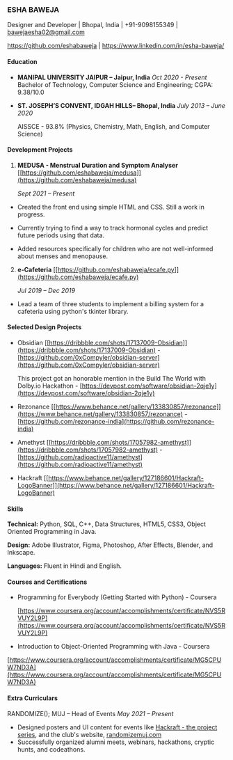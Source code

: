 ### ESHA BAWEJA
Designer and Developer | Bhopal, India | +91-9098155349 | bawejaesha02@gmail.com

https://github.com/eshabaweja | https://www.linkedin.com/in/esha-baweja/

#### Education
- **MANIPAL UNIVERSITY JAIPUR – Jaipur, India**
  *Oct 2020 - Present*
  Bachelor of Technology, Computer Science and Engineering; CGPA: 9.38/10.0

- **ST. JOSEPH’S CONVENT, IDGAH HILLS– Bhopal, India**
  *July 2013 – June 2020*

  AISSCE - 93.8% (Physics, Chemistry, Math, English, and Computer Science)

#### Development Projects

1. **MEDUSA - Menstrual Duration and Symptom Analyser** [\[https://github.com/eshabaweja/medusa]](https://github.com/eshabaweja/medusa)

   *Sept 2021 – Present*

- Created the front end using simple HTML and CSS. Still a work in progress.

- Currently trying to find a way to track hormonal cycles and predict future periods using that data.

- Added resources specifically for children who are not well-informed about menses and menopause.


2. **e-Cafeteria** [\[https://github.com/eshabaweja/ecafe.py]](https://github.com/eshabaweja/ecafe.py)

   *Jul 2019 – Dec 2019*

- Lead a team of three students to implement a billing system for a cafeteria using python's tkinter library.

#### Selected Design Projects

- Obsidian [[https://dribbble.com/shots/17137009-Obsidian]](https://dribbble.com/shots/17137009-Obsidian) - [https://github.com/0xCompyler/obsidian-server](https://github.com/0xCompyler/obsidian-server)

  This project got an honorable mention in the Build The World with Dolby.io Hackathon - [https://devpost.com/software/obsidian-2qje1y](https://devpost.com/software/obsidian-2qje1y)

- Rezonance [[https://www.behance.net/gallery/133830857/rezonance]](https://www.behance.net/gallery/133830857/rezonance) - [https://github.com/rezonance-india](https://github.com/rezonance-india)

- Amethyst [[https://dribbble.com/shots/17057982-amethyst]](https://dribbble.com/shots/17057982-amethyst) - [https://github.com/radioactive11/amethyst](https://github.com/radioactive11/amethyst)

- Hackraft [\[https://www.behance.net/gallery/127186601/Hackraft-LogoBanner]](https://www.behance.net/gallery/127186601/Hackraft-LogoBanner)

#### Skills

**Technical:** Python, SQL, C++, Data Structures, HTML5, CSS3, Object Oriented Programming in Java.

**Design:** Adobe Illustrator, Figma, Photoshop, After Effects, Blender, and Inkscape.

**Languages:** Fluent in Hindi and English.

#### Courses and Certifications

- Programming for Everybody (Getting Started with Python) - Coursera 

  [https://www.coursera.org/account/accomplishments/certificate/NVS5RVUY2L9P](https://www.coursera.org/account/accomplishments/certificate/NVS5RVUY2L9P)

-  Introduction to Object-Oriented Programming with Java - Coursera 

  [https://www.coursera.org/account/accomplishments/certificate/MG5CPUW7ND3A](https://www.coursera.org/account/accomplishments/certificate/MG5CPUW7ND3A)

#### Extra Curriculars

RANDOMIZE(); MUJ – Head of Events
*May 2021 – Present*

- Designed posters and UI content for events like [Hackraft - the project series](https://www.behance.net/gallery/127186601/Hackraft-LogoBanner), and the club's website, [randomizemuj.com](https://www.randomizemuj.com/)
- Successfully organized alumni meets, webinars, hackathons, cryptic hunts, and codeathons.